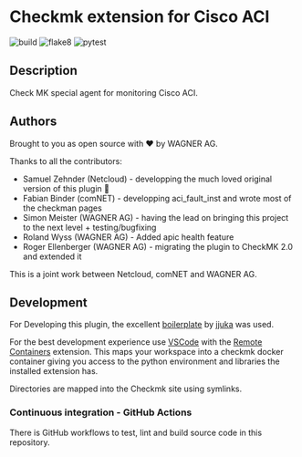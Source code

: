 # Checkmk extension for Cisco ACI

![build](https://github.com/WAGNERAG/checkmk_cisco_aci/workflows/build/badge.svg)
![flake8](https://github.com/WAGNERAG/checkmk_cisco_aci/workflows/Lint/badge.svg)
![pytest](https://github.com/WAGNERAG/checkmk_cisco_aci/workflows/pytest/badge.svg)

## Description

Check MK special agent for monitoring Cisco ACI.


## Authors

Brought to you as open source with ❤️ by WAGNER AG.

Thanks to all the contributors:

- Samuel Zehnder (Netcloud) - developping the much loved original version of this plugin 🚀
- Fabian Binder (comNET) - developping aci_fault_inst and wrote most of the checkman pages
- Simon Meister (WAGNER AG) - having the lead on bringing this project to the next level + testing/bugfixing
- Roland Wyss (WAGNER AG) - Added apic health feature
- Roger Ellenberger (WAGNER AG) - migrating the plugin to CheckMK 2.0 and extended it


This is a joint work between Netcloud, comNET and WAGNER AG.


## Development

For Developing this plugin, the excellent [boilerplate](https://github.com/jiuka/checkmk_template) by [jjuka](https://github.com/jiuka) was used.

For the best development experience use [VSCode](https://code.visualstudio.com/) with the [Remote Containers](https://marketplace.visualstudio.com/items?itemName=ms-vscode-remote.remote-containers) extension. This maps your workspace into a checkmk docker container giving you access to the python environment and libraries the installed extension has.

Directories are mapped into the Checkmk site using symlinks.


### Continuous integration - GitHub Actions

There is GitHub workflows to test, lint and build source code in this repository.

